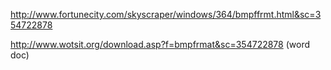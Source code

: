 http://www.fortunecity.com/skyscraper/windows/364/bmpffrmt.html&sc=354722878

http://www.wotsit.org/download.asp?f=bmpfrmat&sc=354722878 (word doc)